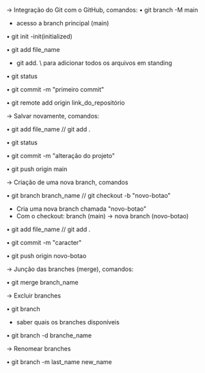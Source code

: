 -> Integração do Git com o GitHub, comandos:
 • git branch -M main
 - acesso a branch principal (main)

 • git init
 -init(initialized) 

 • git add file_name 
 - git add.  \\ para adicionar todos os arquivos em standing

 • git status

 • git commit -m "primeiro commit"  

 • git remote add origin link_do_repositório

-> Salvar novamente, comandos:

 • git add file_name // git add .

 • git status

 • git commit -m "alteração do projeto"

 • git push origin main

-> Criação de uma nova branch, comandos

 • git branch branch_name // git checkout -b "novo-botao"
 - Cria uma nova branch chamada "novo-botao"
 - Com o checkout: branch (main) -> nova branch (novo-botao)

 • git add file_name // git add .

 • git commit -m "caracter"

 • git push origin novo-botao

-> Junção das branches (merge), comandos:
 
 • git merge branch_name

-> Excluir branches
 
 • git branch
 - saber quais os branches disponíveis

 • git branch -d branche_name

-> Renomear branches

• git branch -m last_name new_name